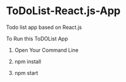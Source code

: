 # ToDoList-React.js-App
Todo list app based on React.js

To Run this ToDOList App 
1. Open Your Command Line

2. npm install

3. npm start
